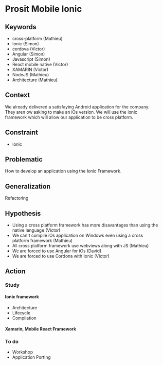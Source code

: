 # Prosit Mobile Ionic

## Keywords

* cross-platform (Mathieu)
* Ionic (Simon)
* cordova (Victor)
* Angular (Simon)
* Javascript (Simon)
* React mobile native (Victor)
* XAMARIN (Victor)
* NodeJS (Mathieu)
* Architecture (Mathieu)

## Context

We already delivered a satisfaying Android application for the company. They aren ow asking to make an iOs version.
We will use the Ionic framework which will allow our application to be cross platform.

## Constraint

* Ionic

## Problematic

How to develop an application using the Ionic Framework.

## Generalization

Refactoring

## Hypothesis

* Using a cross platform framework has more disavantages than using the native language (Victor)
* We can't compile iOs application on Windows even using a cross platform framework (Mathieu) 
* All cross platform framework use webviews along with JS (Mathieu)
* We are forced to use Angular for iOs (David)
* We are forced to use Cordona with Ionic (Victor)

## Action 

### Study

#### Ionic framework

* Architecture
* Lifecycle
* Compilation

#### Xamarin, Mobile React Framework

### To do

* Workshop
* Application Porting

